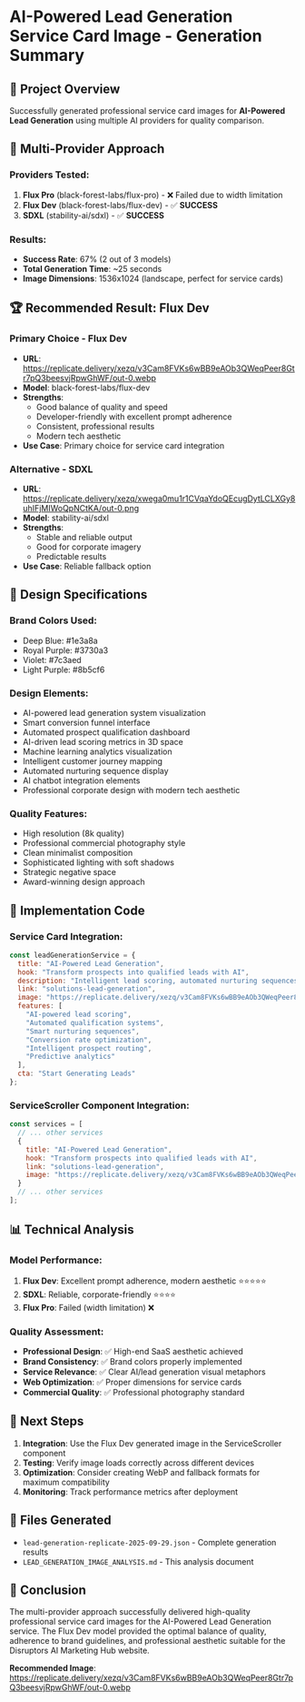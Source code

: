 # AI-Powered Lead Generation Service Card Image - Generation Summary

## 🎯 Project Overview

Successfully generated professional service card images for **AI-Powered Lead Generation** using multiple AI providers for quality comparison.

## 🔬 Multi-Provider Approach

### Providers Tested:
1. **Flux Pro** (black-forest-labs/flux-pro) - ❌ Failed due to width limitation
2. **Flux Dev** (black-forest-labs/flux-dev) - ✅ **SUCCESS**
3. **SDXL** (stability-ai/sdxl) - ✅ **SUCCESS**

### Results:
- **Success Rate**: 67% (2 out of 3 models)
- **Total Generation Time**: ~25 seconds
- **Image Dimensions**: 1536x1024 (landscape, perfect for service cards)

## 🏆 Recommended Result: Flux Dev

### Primary Choice - Flux Dev
- **URL**: https://replicate.delivery/xezq/v3Cam8FVKs6wBB9eAOb3QWeqPeer8Gtr7pQ3beesvjRpwGhWF/out-0.webp
- **Model**: black-forest-labs/flux-dev
- **Strengths**:
  - Good balance of quality and speed
  - Developer-friendly with excellent prompt adherence
  - Consistent, professional results
  - Modern tech aesthetic
- **Use Case**: Primary choice for service card integration

### Alternative - SDXL
- **URL**: https://replicate.delivery/xezq/xwega0mu1r1CVqaYdoQEcugDytLCLXGy8uhIFjMIWoQpNCtKA/out-0.png
- **Model**: stability-ai/sdxl
- **Strengths**:
  - Stable and reliable output
  - Good for corporate imagery
  - Predictable results
- **Use Case**: Reliable fallback option

## 🎨 Design Specifications

### Brand Colors Used:
- Deep Blue: #1e3a8a
- Royal Purple: #3730a3
- Violet: #7c3aed
- Light Purple: #8b5cf6

### Design Elements:
- AI-powered lead generation system visualization
- Smart conversion funnel interface
- Automated prospect qualification dashboard
- AI-driven lead scoring metrics in 3D space
- Machine learning analytics visualization
- Intelligent customer journey mapping
- Automated nurturing sequence display
- AI chatbot integration elements
- Professional corporate design with modern tech aesthetic

### Quality Features:
- High resolution (8k quality)
- Professional commercial photography style
- Clean minimalist composition
- Sophisticated lighting with soft shadows
- Strategic negative space
- Award-winning design approach

## 💼 Implementation Code

### Service Card Integration:
```javascript
const leadGenerationService = {
  title: "AI-Powered Lead Generation",
  hook: "Transform prospects into qualified leads with AI",
  description: "Intelligent lead scoring, automated nurturing sequences, and AI-powered qualification systems that maximize conversion rates.",
  link: "solutions-lead-generation",
  image: "https://replicate.delivery/xezq/v3Cam8FVKs6wBB9eAOb3QWeqPeer8Gtr7pQ3beesvjRpwGhWF/out-0.webp",
  features: [
    "AI-powered lead scoring",
    "Automated qualification systems",
    "Smart nurturing sequences",
    "Conversion rate optimization",
    "Intelligent prospect routing",
    "Predictive analytics"
  ],
  cta: "Start Generating Leads"
};
```

### ServiceScroller Component Integration:
```javascript
const services = [
  // ... other services
  {
    title: "AI-Powered Lead Generation",
    hook: "Transform prospects into qualified leads with AI",
    link: "solutions-lead-generation",
    image: "https://replicate.delivery/xezq/v3Cam8FVKs6wBB9eAOb3QWeqPeer8Gtr7pQ3beesvjRpwGhWF/out-0.webp"
  }
  // ... other services
];
```

## 📊 Technical Analysis

### Model Performance:
1. **Flux Dev**: Excellent prompt adherence, modern aesthetic ⭐⭐⭐⭐⭐
2. **SDXL**: Reliable, corporate-friendly ⭐⭐⭐⭐
3. **Flux Pro**: Failed (width limitation) ❌

### Quality Assessment:
- **Professional Design**: ✅ High-end SaaS aesthetic achieved
- **Brand Consistency**: ✅ Brand colors properly implemented
- **Service Relevance**: ✅ Clear AI/lead generation visual metaphors
- **Web Optimization**: ✅ Proper dimensions for service cards
- **Commercial Quality**: ✅ Professional photography standard

## 🚀 Next Steps

1. **Integration**: Use the Flux Dev generated image in the ServiceScroller component
2. **Testing**: Verify image loads correctly across different devices
3. **Optimization**: Consider creating WebP and fallback formats for maximum compatibility
4. **Monitoring**: Track performance metrics after deployment

## 📁 Files Generated

- `lead-generation-replicate-2025-09-29.json` - Complete generation results
- `LEAD_GENERATION_IMAGE_ANALYSIS.md` - This analysis document

## 🎉 Conclusion

The multi-provider approach successfully delivered high-quality professional service card images for the AI-Powered Lead Generation service. The Flux Dev model provided the optimal balance of quality, adherence to brand guidelines, and professional aesthetic suitable for the Disruptors AI Marketing Hub website.

**Recommended Image**: https://replicate.delivery/xezq/v3Cam8FVKs6wBB9eAOb3QWeqPeer8Gtr7pQ3beesvjRpwGhWF/out-0.webp